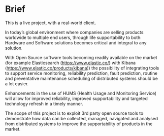 # Brief

This is a live project, with a real-world client.

In today’s global environment where companies are selling products worldwide to multiple end users, through life supportability to both Hardware and Software solutions becomes critical and integral to any solution.

With Open Source software tools becoming readily available on the market (for example Elasticsearch (https://www.elastic.co/) with Kibana (https://www.elastic.co/products/kibana)) the possibility of integrating tools to support service monitoring, reliability prediction, fault prediction, routine and preventative maintenance scheduling of distributed systems should be a lot easier.

Enhancements in the use of HUMS (Health Usage and Monitoring Service) will allow for improved reliability, improved supportability and targeted technology refresh in a timely manner.

The scope of this project is to exploit 3rd party open source tools to demonstrate how data can be collected, managed, navigated and analysed from distributed systems to improve the supportability of products in the market.
